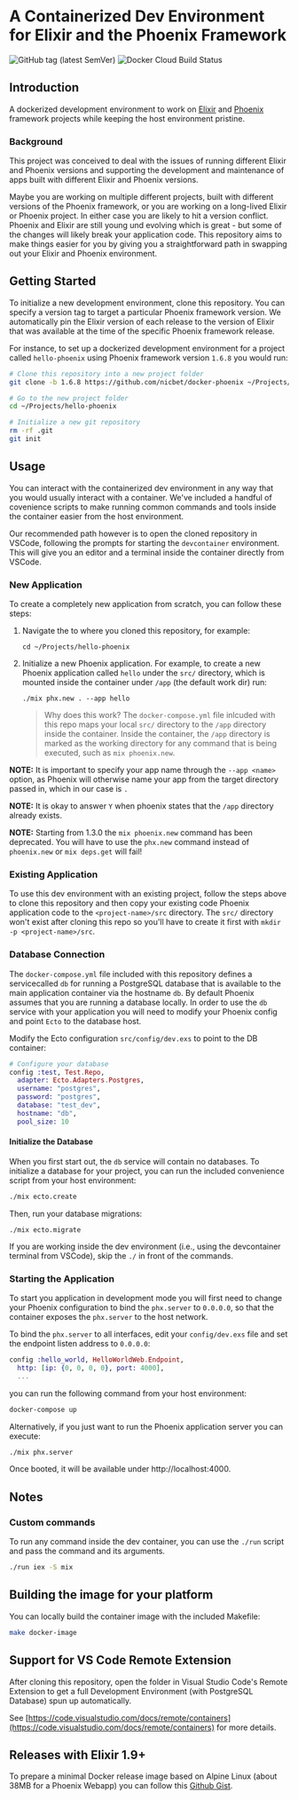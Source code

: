 # A Containerized Dev Environment for Elixir and the Phoenix Framework

![GitHub tag (latest SemVer)](https://img.shields.io/github/v/tag/nicbet/docker-phoenix)
![Docker Cloud Build Status](https://img.shields.io/docker/cloud/build/nicbet/phoenix)

## Introduction

A dockerized development environment to work on [Elixir](https://github.com/elixir-lang/elixir) and [Phoenix](https://github.com/phoenixframework/phoenix) framework projects while keeping the host environment pristine.

### Background

This project was conceived to deal with the issues of running different Elixir and Phoenix versions and supporting the development and maintenance of apps built with different Elixir and Phoenix versions.

Maybe you are working on multiple different projects, built with different versions of the Phoenix framework, or you are working on a long-lived Elixir or Phoenix project. In either case you are likely to hit a version conflict. Phoenix and Elixir are still young und evolving which is great - but some of the changes will likely break your application code. This repository aims to make things easier for you by giving you a straightforward path in swapping out your Elixir and Phoenix environment.

## Getting Started

To initialize a new development environment, clone this repository. You can specify a version tag to target a particular Phoenix framework version. We automatically pin the Elixir version of each release to the version of Elixir that was available at the time of the specific Phoenix framework release.

For instance, to set up a dockerized development environment for a project called `hello-phoenix` using Phoenix framework version `1.6.8` you would run:

```sh
# Clone this repository into a new project folder
git clone -b 1.6.8 https://github.com/nicbet/docker-phoenix ~/Projects/hello-phoenix

# Go to the new project folder
cd ~/Projects/hello-phoenix

# Initialize a new git repository
rm -rf .git
git init
```

## Usage

You can interact with the containerized dev environment in any way that you would usually interact with a container. We've included a handful of covenience scripts to make running common commands and tools inside the container easier from the host environment.

Our recommended path however is to open the cloned repository in VSCode, following the prompts for starting the `devcontainer` environment. This will give you an editor and a terminal inside the container directly from VSCode.

### New Application

To create a completely new application from scratch, you can follow these steps:

1. Navigate the to where you cloned this repository, for example:

   ```
   cd ~/Projects/hello-phoenix
   ```

2. Initialize a new Phoenix application. For example, to create a new Phoenix application called `hello` under the `src/` directory, which is mounted inside the container under `/app` (the default work dir) run:

   ```
   ./mix phx.new . --app hello
   ```

   > Why does this work? The `docker-compose.yml` file inlcuded with this repo maps your local `src/` directory to the `/app` directory inside the container. Inside the container, the `/app` directory is marked as the working directory for any command that is being executed, such as `mix phoenix.new`.

**NOTE:** It is important to specify your app name through the `--app <name>` option, as Phoenix will otherwise name your app from the target directory passed in, which in our case is `.`

**NOTE:** It is okay to answer `Y` when phoenix states that the `/app` directory already exists.

**NOTE:** Starting from 1.3.0 the `mix phoenix.new` command has been deprecated. You will have to use the `phx.new` command instead of `phoenix.new` or `mix deps.get` will fail!

### Existing Application

To use this dev environment with an existing project, follow the steps above to clone this repository and then copy your existing code Phoenix application code to the `<project-name>/src` directory. The `src/` directory won't exist after cloning this repo so you'll have to create it first with `mkdir -p <project-name>/src`.

### Database Connection

The `docker-compose.yml` file included with this repository defines a servicecalled `db` for running a PostgreSQL database that is available to the main application container via the hostname `db`. By default Phoenix assumes that you are running a database locally. In order to use the `db` service with your application you will need to modify your Phoenix config and point `Ecto` to the database host.

Modify the Ecto configuration `src/config/dev.exs` to point to the DB container:

```elixir
# Configure your database
config :test, Test.Repo,
  adapter: Ecto.Adapters.Postgres,
  username: "postgres",
  password: "postgres",
  database: "test_dev",
  hostname: "db",
  pool_size: 10
```

#### Initialize the Database

When you first start out, the `db` service will contain no databases. To initialize a database for your project, you can run the included convenience script from your host environment:

```sh
./mix ecto.create
```

Then, run your database migrations:

```
./mix ecto.migrate
```

If you are working inside the dev environment (i.e., using the devcontainer terminal from VSCode), skip the `./` in front of the commands.

### Starting the Application

To start you application in development mode you will first need to change your Phoenix configuration to bind the `phx.server` to `0.0.0.0`, so that the container exposes the `phx.server` to the host network.

To bind the `phx.server` to all interfaces, edit your `config/dev.exs` file and set the endpoint listen address to `0.0.0.0`:

```elixir
config :hello_world, HelloWorldWeb.Endpoint,
  http: [ip: {0, 0, 0, 0}, port: 4000],
  ...
```

you can run the following command from your host environment:

```sh
docker-compose up
```

Alternatively, if you just want to run the Phoenix application server you can execute:

```sh
./mix phx.server
```

Once booted, it will be available under http://localhost:4000.

## Notes

### Custom commands

To run any command inside the dev container, you can use the `./run` script and pass the command and its arguments.

```sh
./run iex -S mix
```

## Building the image for your platform

You can locally build the container image with the included Makefile:

```sh
make docker-image
```

## Support for VS Code Remote Extension

After cloning this repository, open the folder in Visual Studio Code's Remote Extension to get a full Development Environment (with PostgreSQL Database) spun up automatically.

See [https://code.visualstudio.com/docs/remote/containers](https://code.visualstudio.com/docs/remote/containers) for more details.

## Releases with Elixir 1.9+

To prepare a minimal Docker release image based on Alpine Linux (about 38MB for a Phoenix Webapp) you can follow this [Github Gist](https://gist.github.com/nicbet/102f16359828405ce34ca083976986e1).
